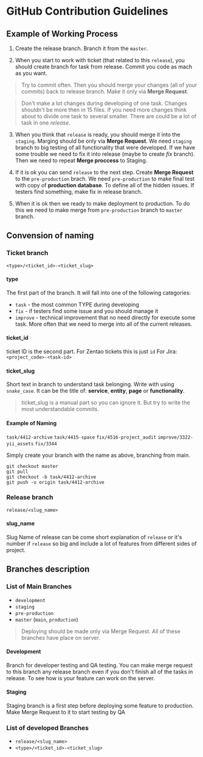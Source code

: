 # GitHub Contribution Guidelines

## Example of Working Process

1. Create the release branch. Branch it from the `master`.

2. When you start to work with ticket (that related to this `release`), you should create branch for task from release. Commit you code as mach as you want. 

 > Try to commit often. Then you should merge your changes (all of your commits) back to release branch. Make it only via **Merge Request**. 

 > Don't make a lot changes during developing of one task. Changes shouldn't be more then in 15 files. If you need more changes think about to divide one task to several smaller. There are could be a lot of task in one *release*.

3. When you think that `release` is ready, you should merge it into the `staging`. Marging should be only via **Merge Request**. We need `staging` branch to big testing of all functionality that were developed. If we have some trouble we need to fix it into release (maybe to create *fix* branch). Then we need to repeat **Merge proccess** to Staging. 

4. If it is ok you can send `release` to the next step. Create **Merge Request** to the `pre-production` brach. We need `pre-production` to make final test with copy of **production database**. To define all of the hidden issues. If testers find something, make fix in release branch. 

5. When it is ok then we ready to make deployment to production. To do this we need to make merge from `pre-production` branch to `master` branch.



## Convension of naming

### Ticket branch

    <type>/<ticket_id>-<ticket_slug>


#### type
The first part of the branch. It will fall into one of the following categories:
- `task` - the most common TYPE during developing
- `fix` - if testers find some issue and you should manage it
- `improve` - technical improvement that no need directly for execute some task. More often that we need to merge into all of the current releases.


#### ticket_id
ticket ID is the second part.
For Zentao tickets this is just `id`
For Jira: `<project_code>-<task-id>`


#### ticket_slug
Short text in branch to understand task belonging. Write with using `snake_case`. It can be the title of: **service**, **entity**, **page** or **functionality**. 

> ticket_slug is a manual part so you can ignore it. But try to write the most understandable commits.

#### Example of Naming
`task/4412-archive`
`task/4415-space`
`fix/4516-project_audit`
`improve/3322-yii_assets`
`fix/3344`


Simply create your branch with the name as above, branching from main.
```
git checkout master
git pull
git checkout -b task/4412-archive
git push -u origin task/4412-archive
```


### Release branch

    release/<slug_name>

#### slug_name
Slug Name of release can be come short explanation of `release` or it's number if `release` so big and include a lot of features from different sides of project.


## Branches description

### List of Main Branches

- `development`
- `staging`
- `pre-production`
- `master` (`main`, `production`)

> Deploying should be made only via Merge Request.
> All of these branches have place on server.


#### Development
Branch for developer testing and QA testing. You can make merge request to this branch any release branch even if you don't finish all of the tasks in release. To see how is your feature can work on the server.


#### Staging
Staging branch is a first step before deploying some feature to production.
Make Merge Request to it to start testing by QA 



### List of developed Branches
- `release/<slug_name>`
- `<type>/<ticket_id>-<ticket_slug>`
